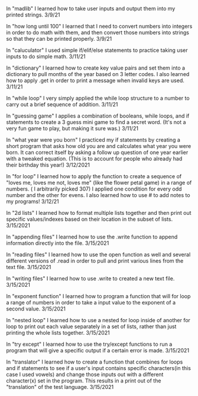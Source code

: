   In "madlib" I learned how to take user inputs and output them into my printed strings. 3/9/21

  In "how long until 100" I learned that I need to convert numbers into integers in order to do math with them, and then convert those numbers into strings so that they can be printed properly. 3/9/21

  In "caluculator" I used simple if/elif/else statements to practice taking user inputs to do simple math. 3/11/21

  In "dictionary" I learned how to create key value pairs and set them into a dictionary to pull months of the year based on 3 letter codes. I also learned how to apply .get in order to print a message when invalid keys are used. 3/11/21

  In "while loop" I very simply applied the while loop structure to a number to carry out a brief sequence of addition. 3/11/21

  In "guessing game" I applies a combination of booleans, while loops, and if statements to create a 3 guess mini game to find a secret word. (It's not a very fun game to play, but making it sure was.) 3/11/21

  In "what year were you born" I practiced my if statements by creating a short program that asks how old you are and calculates what year you were born. It can correct itself by asking a follow up question of one year earlier with a tweaked equation. (This is to account for people who already had their birthday this year!) 3/12/2021

  In "for loop" I learned how to apply the function to create a sequence of "loves me, loves me not, loves me" (like the flower petal game) in a range of numbers. ( I arbitrarily picked 307) I applied one condition for every odd number and the other for evens. I also learned how to use # to add notes to my programs! 3/12/21

  In "2d lists" I learned how to format multiple lists together and then print out specific values/indexes based on their location in the subset of lists. 3/15/2021

  In "appending files" I learned how to use the .write function to append information directly into the file. 3/15/2021

  In "reading files" I learned how to use the open function as well and several different versions of .read in order to pull and print various lines from the text file. 3/15/2021

  In "writing files" I learned how to use .write to created a new text file. 3/15/2021

  In "exponent function" I learned how to program a function that will for loop a range of numbers in order to take a input value to the exponent of a second value. 3/15/2021

  In "nested loop" I learned how to use a nested for loop inside of another for loop to print out each value separately in a set of lists, rather than just printing the whole lists together. 3/15/2021

  In "try except" I learned how to use the try/except functions to run a program that will give a specific output if a certain error is made. 3/15/2021

  In "translator" I learned how to create a function that combines for loops and if statements to see if a user's input contains specific characters(in this case I used vowels) and change those inputs out with a different character(x) set in the program. This results in a print out of the "translation" of the test language. 3/15/2021
